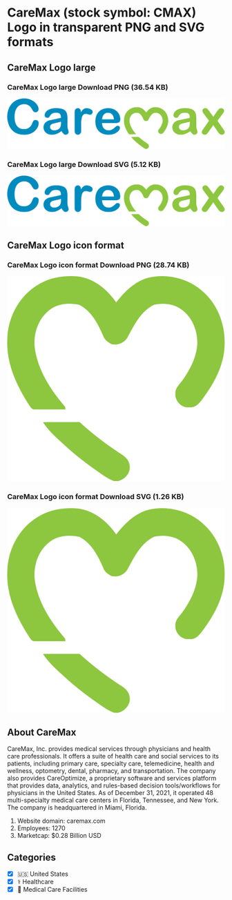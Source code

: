 # CareMax (stock symbol: CMAX) Logo in transparent PNG and SVG formats

## CareMax Logo large

### CareMax Logo large Download PNG (36.54 KB)

![CareMax Logo large Download PNG (36.54 KB)](/img/orig/CMAX_BIG-ea9bc2ab.png)

### CareMax Logo large Download SVG (5.12 KB)

![CareMax Logo large Download SVG (5.12 KB)](/img/orig/CMAX_BIG-a8919da9.svg)

## CareMax Logo icon format

### CareMax Logo icon format Download PNG (28.74 KB)

![CareMax Logo icon format Download PNG (28.74 KB)](/img/orig/CMAX-4caf1592.png)

### CareMax Logo icon format Download SVG (1.26 KB)

![CareMax Logo icon format Download SVG (1.26 KB)](/img/orig/CMAX-30feb6b8.svg)

## About CareMax

CareMax, Inc. provides medical services through physicians and health care professionals. It offers a suite of health care and social services to its patients, including primary care, specialty care, telemedicine, health and wellness, optometry, dental, pharmacy, and transportation. The company also provides CareOptimize, a proprietary software and services platform that provides data, analytics, and rules-based decision tools/workflows for physicians in the United States. As of December 31, 2021, it operated 48 multi-specialty medical care centers in Florida, Tennessee, and New York. The company is headquartered in Miami, Florida.

1. Website domain: caremax.com
2. Employees: 1270
3. Marketcap: $0.28 Billion USD


## Categories
- [x] 🇺🇸 United States
- [x] ⚕️ Healthcare
- [x] 🏥 Medical Care Facilities
